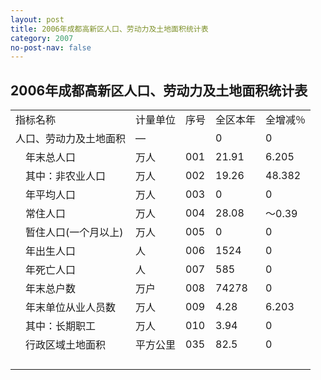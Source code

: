 ```yaml
---
layout: post
title: 2006年成都高新区人口、劳动力及土地面积统计表
category: 2007
no-post-nav: false
---
```


## 2006年成都高新区人口、劳动力及土地面积统计表

<table>
   <tr>
      <td>指标名称</td>
      <td>计量单位</td>
      <td>序号</td>
      <td>全区本年</td>
      <td>全增减％</td>
   </tr>
   <tr>
      <td>人口、劳动力及土地面积</td>
      <td>—</td>
      <td></td>
      <td>0</td>
      <td>0</td>
   </tr>
   <tr>
      <td>　年末总人口</td>
      <td>万人</td>
      <td>001</td>
      <td>21.91</td>
      <td>6.205</td>
   </tr>
   <tr>
      <td>　其中：非农业人口</td>
      <td>万人</td>
      <td>002</td>
      <td>19.26</td>
      <td>48.382</td>
   </tr>
   <tr>
      <td>　年平均人口</td>
      <td>万人</td>
      <td>003</td>
      <td>0</td>
      <td>0</td>
   </tr>
   <tr>
      <td>　常住人口</td>
      <td>万人</td>
      <td>004</td>
      <td>28.08</td>
      <td>～0.39</td>
   </tr>
   <tr>
      <td>　暂住人口(一个月以上)</td>
      <td>万人</td>
      <td>005</td>
      <td>0</td>
      <td>0</td>
   </tr>
   <tr>
      <td>　年出生人口</td>
      <td>人</td>
      <td>006</td>
      <td>1524</td>
      <td>0</td>
   </tr>
   <tr>
      <td>　年死亡人口</td>
      <td>人</td>
      <td>007</td>
      <td>585</td>
      <td>0</td>
   </tr>
   <tr>
      <td>　年末总户数</td>
      <td>万户</td>
      <td>008</td>
      <td>74278</td>
      <td>0</td>
   </tr>
   <tr>
      <td>　年末单位从业人员数</td>
      <td>万人</td>
      <td>009</td>
      <td>4.28</td>
      <td>6.203</td>
   </tr>
   <tr>
      <td>　其中：长期职工</td>
      <td>万人</td>
      <td>010</td>
      <td>3.94</td>
      <td>0</td>
   </tr>
   <tr>
      <td>　行政区域土地面积</td>
      <td>平方公里</td>
      <td>035</td>
      <td>82.5</td>
      <td>0</td>
   </tr>
   <tr>
      <td></td>
   </tr>
   <tr>
      <td></td>
   </tr>
   <tr>
      <td></td>
   </tr>
   <tr>
      <td></td>
   </tr>
</table>

